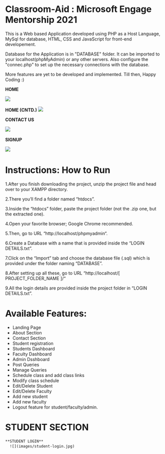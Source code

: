 # Classroom-Aid : Microsoft Engage Mentorship 2021

This is a Web based Application developed using PHP as a Host Language, MySql for database, HTML, CSS and JavaScript for front-end developement.

Database for the Application is in "DATABASE" folder. It can be imported to your localhost(phpMyAdmin) or any other servers.
Also configure the "connec.php" to set up the necessary connections with the database.

More features are yet to be developed and implemented. Till then, Happy Coding :)

**HOME**

![](images/one.jpg)

**HOME (CNTD.)**
![](images/two.jpg)

**CONTACT US**

![](images/three.jpg)

**SIGNUP**

![](images/four.jpg)

# Instructions: How to Run
1.After you finish downloading the project, unzip the project file and head over to your XAMPP directory.

2.There you’ll find a folder named “htdocs”.

3.Inside the “htdocs” folder, paste the project folder (not the .zip one, but the extracted one).

4.Open your favorite browser; Google Chrome recommended.

5.Then, go to URL “http://localhost/phpmyadmin“.

6.Create a Database with a name that is provided inside the “LOGIN DETAILS.txt”.

7.Click on the “Import” tab and choose the database file (.sql) which is provided under the folder naming “DATABASE”.

8.After setting up all these, go to URL “http://localhost/[ PROJECT_FOLDER_NAME ]/“

9.All the login details are provided inside the project folder in “LOGIN DETAILS.txt”.

# Available Features:
* Landing Page
* About Section
* Contact Section
* Student registration
* Students Dashboard
* Faculty Dashboard
* Admin Dsshboard
* Post Queries
* Manage Queries
* Schedule class and add class links
* Modify class schedule
* Edit/Delete Student
* Edit/Delete Faculty
* Add new student
* Add new faculty 
* Logout feature for student/faculty/admin.

# STUDENT SECTION
    **STUDENT LOGIN**
      ![](images/student-login.jpg)
 
 

